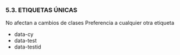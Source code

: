 ### 5.3. ETIQUETAS ÚNICAS

No afectan a cambios de clases
Preferencia a cualquier otra etiqueta

* data-cy
* data-test
* data-testid